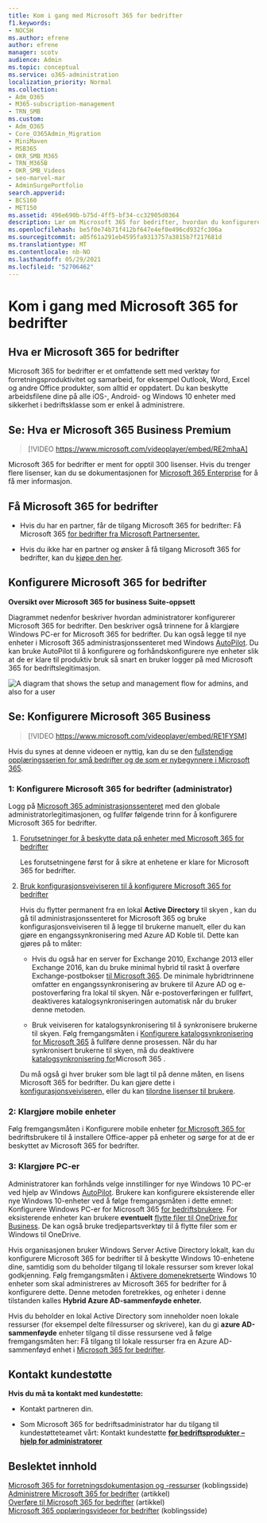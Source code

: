 ```yaml
---
title: Kom i gang med Microsoft 365 for bedrifter
f1.keywords:
- NOCSH
ms.author: efrene
author: efrene
manager: scotv
audience: Admin
ms.topic: conceptual
ms.service: o365-administration
localization_priority: Normal
ms.collection:
- Adm_O365
- M365-subscription-management
- TRN_SMB
ms.custom:
- Adm_O365
- Core_O365Admin_Migration
- MiniMaven
- MSB365
- OKR_SMB_M365
- TRN_M365B
- OKR_SMB_Videos
- seo-marvel-mar
- AdminSurgePortfolio
search.appverid:
- BCS160
- MET150
ms.assetid: 496e690b-b75d-4ff5-bf34-cc32905d0364
description: Lær om Microsoft 365 for bedrifter, hvordan du konfigurerer det og hvordan du klargjør brukernes enheter og PC-er for å sikre at de er beskyttet av Microsoft 365 for bedrifter.
ms.openlocfilehash: be5f0e74b71f412bf647e4ef0e496cd932fc306a
ms.sourcegitcommit: a05f61a291eb4595fa9313757a3815b7f217681d
ms.translationtype: MT
ms.contentlocale: nb-NO
ms.lasthandoff: 05/29/2021
ms.locfileid: "52706462"
---
```

# <a name="get-started-with-microsoft-365-for-business"></a>Kom i gang med Microsoft 365 for bedrifter

## <a name="what-is-microsoft-365-for-business"></a>Hva er Microsoft 365 for bedrifter

Microsoft 365 for bedrifter er et omfattende sett med verktøy for forretningsproduktivitet og samarbeid, for eksempel Outlook, Word, Excel og andre Office produkter, som alltid er oppdatert. Du kan beskytte arbeidsfilene dine på alle iOS-, Android- og Windows 10 enheter med sikkerhet i bedriftsklasse som er enkel å administrere.

## <a name="watch-what-is-microsoft-365-business-premium"></a>Se: Hva er Microsoft 365 Business Premium

> [!VIDEO https://www.microsoft.com/videoplayer/embed/RE2mhaA] 
  
Microsoft 365 for bedrifter er ment for opptil 300 lisenser. Hvis du trenger flere lisenser, kan du se dokumentasjonen for [Microsoft 365 Enterprise](../enterprise/index.yml) for å få mer informasjon. 
  
## <a name="get-microsoft-365-for-business"></a>Få Microsoft 365 for bedrifter

- Hvis du har en partner, får de tilgang Microsoft 365 for bedrifter: Få Microsoft 365 [for bedrifter fra Microsoft Partnersenter.](get-microsoft-365-business.md)
    
- Hvis du ikke har en partner og ønsker å få tilgang Microsoft 365 for bedrifter, kan du [kjøpe den her](https://www.microsoft.com/microsoft-365/business).
    
## <a name="set-up-microsoft-365-for-business"></a>Konfigurere Microsoft 365 for bedrifter

 **Oversikt over Microsoft 365 for business Suite-oppsett**
  
Diagrammet nedenfor beskriver hvordan administratorer konfigurerer Microsoft 365 for bedrifter. Den beskriver også trinnene for å klargjøre Windows PC-er for Microsoft 365 for bedrifter. Du kan også legge til nye enheter i Microsoft 365 administrasjonssenteret med Windows [AutoPilot](add-autopilot-devices-and-profile.md). Du kan bruke AutoPilot til å konfigurere og forhåndskonfigurere nye enheter slik at de er klare til produktiv bruk så snart en bruker logger på med Microsoft 365 for bedriftslegitimasjon.
  
![A diagram that shows the setup and management flow for admins, and also for a user](../media/249f81fc-7e79-44c7-8425-3a0b7b651c3b.png)

## <a name="watch-set-up-microsoft-365-business"></a>Se: Konfigurere Microsoft 365 Business

> [!VIDEO https://www.microsoft.com/videoplayer/embed/RE1FYSM] 

Hvis du synes at denne videoen er nyttig, kan du se den [fullstendige opplæringsserien for små bedrifter og de som er nybegynnere i Microsoft 365](../business-video/index.yml).

  
### <a name="1-set-up-microsoft-365-for-business-admin"></a>1: Konfigurere Microsoft 365 for bedrifter (administrator)

Logg på [Microsoft 365 administrasjonssenteret](https://portal.office.com/adminportal/home) med den globale administratorlegitimasjonen, og fullfør følgende trinn for å konfigurere Microsoft 365 for bedrifter. 
  
1. [Forutsetninger for å beskytte data på enheter med Microsoft 365 for bedrifter](pre-requisites-for-data-protection.md)
    
    Les forutsetningene først for å sikre at enhetene er klare for Microsoft 365 for bedrifter.
    
2. [Bruk konfigurasjonsveiviseren til å konfigurere Microsoft 365 for bedrifter](set-up.md)
    
    Hvis du flytter permanent fra en lokal **Active Directory** til skyen , kan du gå til administrasjonssenteret for Microsoft 365 og bruke konfigurasjonsveiviseren til å legge til brukerne manuelt, eller du kan gjøre en engangssynkronisering med Azure AD Koble til. Dette kan gjøres på to måter: 
    
    - Hvis du også har en server for Exchange 2010, Exchange 2013 eller Exchange 2016, kan du bruke minimal hybrid til raskt å overføre Exchange-postbokser [til Microsoft 365](/Exchange/mailbox-migration/use-minimal-hybrid-to-quickly-migrate). De minimale hybridtrinnene omfatter en engangssynkronisering av brukere til Azure AD og e-postoverføring fra lokal til skyen. Når e-postoverføringen er fullført, deaktiveres katalogsynkroniseringen automatisk når du bruker denne metoden.
    
    - Bruk veiviseren for katalogsynkronisering til å synkronisere brukerne til skyen. Følg fremgangsmåten i [Konfigurere katalogsynkronisering for Microsoft 365](../enterprise/set-up-directory-synchronization.md) å fullføre denne prosessen. Når du har synkronisert brukerne til skyen, må du deaktivere [katalogsynkronisering for](../enterprise/turn-off-directory-synchronization.md)Microsoft 365 .
    
    Du må også gi hver bruker som ble lagt til på denne måten, en lisens Microsoft 365 for bedrifter. Du kan gjøre dette i [konfigurasjonsveiviseren,](set-up.md) eller du kan [tilordne lisenser til brukere](../admin/manage/assign-licenses-to-users.md).
    
### <a name="2-prepare-mobile-devices"></a>2: Klargjøre mobile enheter

Følg fremgangsmåten i Konfigurere mobile enheter [for Microsoft 365 for](set-up-mobile-devices.md) bedriftsbrukere til å installere Office-apper på enheter og sørge for at de er beskyttet av Microsoft 365 for bedrifter. 
  
### <a name="3-prepare-pcs"></a>3: Klargjøre PC-er

Administratorer kan forhånds velge innstillinger for nye Windows 10 PC-er ved hjelp av Windows [AutoPilot](add-autopilot-devices-and-profile.md). Brukere kan konfigurere eksisterende eller nye Windows 10-enheter ved å følge fremgangsmåten i dette emnet: Konfigurere Windows PC-er for Microsoft 365 [for bedriftsbrukere](set-up-windows-devices.md). For eksisterende enheter kan brukere **eventuelt** [flytte filer til OneDrive for Business](move-files-to-onedrive.md). De kan også bruke tredjepartsverktøy til å flytte filer som er Windows til OneDrive.
  
Hvis organisasjonen bruker Windows Server Active Directory lokalt, kan du konfigurere Microsoft 365 for bedrifter til å beskytte Windows 10-enhetene dine, samtidig som du beholder tilgang til lokale ressurser som krever lokal godkjenning. Følg fremgangsmåten i [Aktivere domenekretserte](manage-windows-devices.md) Windows 10 enheter som skal administreres av Microsoft 365 for bedrifter for å konfigurere dette. Denne metoden foretrekkes, og enheter i denne tilstanden kalles **Hybrid Azure AD-sammenføyde enheter.** 
  
Hvis du beholder en lokal Active Directory som inneholder noen lokale ressurser (for eksempel delte filressurser og skrivere), kan du gi **azure AD-sammenføyde** enheter tilgang til disse ressursene ved å følge fremgangsmåten her: Få tilgang til lokale ressurser fra en Azure AD-sammenføyd enhet i [Microsoft 365 for bedrifter](access-resources.md).
  
  
## <a name="contact-support"></a>Kontakt kundestøtte

 **Hvis du må ta kontakt med kundestøtte:**
  
- Kontakt partneren din.
    
- Som Microsoft 365 for bedriftsadministrator har du tilgang til kundestøtteteamet vårt: Kontakt kundestøtte **[for bedriftsprodukter – hjelp for administratorer](../business-video/get-help-support.md)**
    
## <a name="related-content"></a>Beslektet innhold

[Microsoft 365 for forretningsdokumentasjon og -ressurser](./index.yml) (koblingsside)\
[Administrere Microsoft 365 for bedrifter](manage.md) (artikkel)\
[Overføre til Microsoft 365 for bedrifter](migrate-to-microsoft-365-business.md) (artikkel)\
[Microsoft 365 opplæringsvideoer for bedrifter](../business-video/index.yml) (koblingsside)